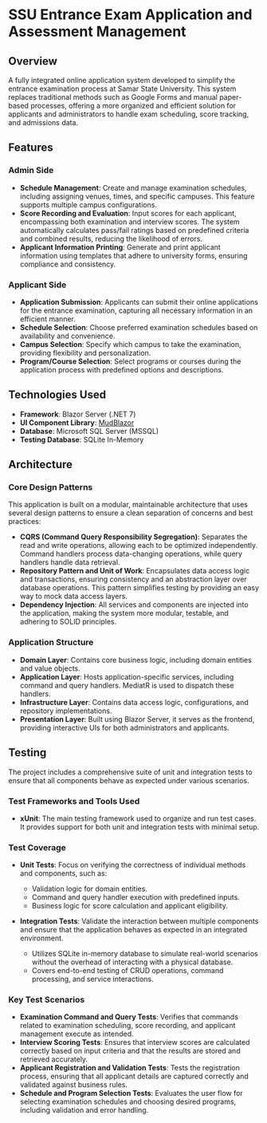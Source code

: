 # SSU Entrance Exam Application and Assessment Management

## Overview
A fully integrated online application system developed to simplify the entrance examination process at Samar State University. This system replaces traditional methods such as Google Forms and manual paper-based processes, offering a more organized and efficient solution for applicants and administrators to handle exam scheduling, score tracking, and admissions data.

## Features

### Admin Side
- **Schedule Management**: Create and manage examination schedules, including assigning venues, times, and specific campuses. This feature supports multiple campus configurations.
- **Score Recording and Evaluation**: Input scores for each applicant, encompassing both examination and interview scores. The system automatically calculates pass/fail ratings based on predefined criteria and combined results, reducing the likelihood of errors.
- **Applicant Information Printing**: Generate and print applicant information using templates that adhere to university forms, ensuring compliance and consistency.

### Applicant Side
- **Application Submission**: Applicants can submit their online applications for the entrance examination, capturing all necessary information in an efficient manner.
- **Schedule Selection**: Choose preferred examination schedules based on availability and convenience.
- **Campus Selection**: Specify which campus to take the examination, providing flexibility and personalization.
- **Program/Course Selection**: Select programs or courses during the application process with predefined options and descriptions.

## Technologies Used

- **Framework**: Blazor Server (.NET 7)
- **UI Component Library**: [MudBlazor](https://mudblazor.com/)
- **Database**: Microsoft SQL Server (MSSQL)
- **Testing Database**: SQLite In-Memory

## Architecture

### Core Design Patterns
This application is built on a modular, maintainable architecture that uses several design patterns to ensure a clean separation of concerns and best practices:

- **CQRS (Command Query Responsibility Segregation)**: Separates the read and write operations, allowing each to be optimized independently. Command handlers process data-changing operations, while query handlers handle data retrieval.
- **Repository Pattern and Unit of Work**: Encapsulates data access logic and transactions, ensuring consistency and an abstraction layer over database operations. This pattern simplifies testing by providing an easy way to mock data access layers.
- **Dependency Injection**: All services and components are injected into the application, making the system more modular, testable, and adhering to SOLID principles.

### Application Structure
- **Domain Layer**: Contains core business logic, including domain entities and value objects.
- **Application Layer**: Hosts application-specific services, including command and query handlers. MediatR is used to dispatch these handlers.
- **Infrastructure Layer**: Contains data access logic, configurations, and repository implementations.
- **Presentation Layer**: Built using Blazor Server, it serves as the frontend, providing interactive UIs for both administrators and applicants.

## Testing

The project includes a comprehensive suite of unit and integration tests to ensure that all components behave as expected under various scenarios.

### Test Frameworks and Tools Used
- **xUnit**: The main testing framework used to organize and run test cases. It provides support for both unit and integration tests with minimal setup.

### Test Coverage
- **Unit Tests**: Focus on verifying the correctness of individual methods and components, such as:
  - Validation logic for domain entities.
  - Command and query handler execution with predefined inputs.
  - Business logic for score calculation and applicant eligibility.
  
- **Integration Tests**: Validate the interaction between multiple components and ensure that the application behaves as expected in an integrated environment.
  - Utilizes SQLite in-memory database to simulate real-world scenarios without the overhead of interacting with a physical database.
  - Covers end-to-end testing of CRUD operations, command processing, and service interactions.

### Key Test Scenarios
- **Examination Command and Query Tests**: Verifies that commands related to examination scheduling, score recording, and applicant management execute as intended.
- **Interview Scoring Tests**: Ensures that interview scores are calculated correctly based on input criteria and that the results are stored and retrieved accurately.
- **Applicant Registration and Validation Tests**: Tests the registration process, ensuring that all applicant details are captured correctly and validated against business rules.
- **Schedule and Program Selection Tests**: Evaluates the user flow for selecting examination schedules and choosing desired programs, including validation and error handling.
